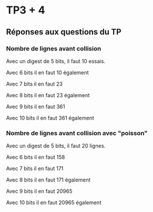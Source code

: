 # TP3 + 4

## Réponses aux questions du TP

### Nombre de lignes avant collision

Avec un digest de 5 bits, il faut 10 essais.

Avec 6 bits il en faut 10 également

Avec 7 bits il en faut 23

Avec 8 bits il en faut 23 également

Avec 9 bits il en faut 361

Avec 10 bits il en faut 361 également

### Nombre de lignes avant collision avec "poisson"

Avec un digest de 5 bits, il faut 20 lignes.

Avec 6 bits il en faut 158

Avec 7 bits il en faut 171

Avec 8 bits il en faut 171 également

Avec 9 bits il en faut 20965

Avec 10 bits il en faut 20965 également
